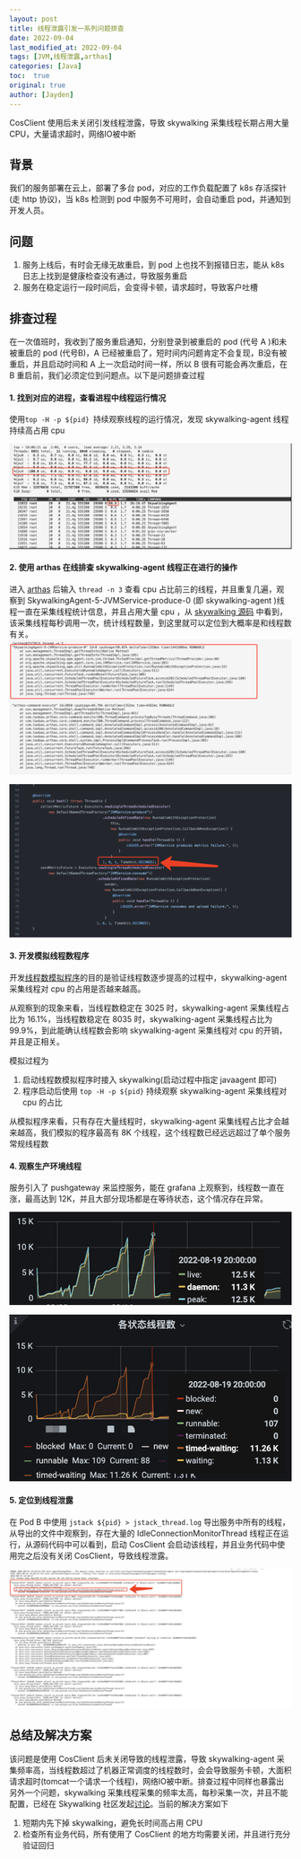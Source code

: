 ```yaml
---
layout: post
title: 线程泄露引发一系列问题排查
date: 2022-09-04
last_modified_at: 2022-09-04
tags: [JVM,线程泄露,arthas]
categories: [Java]
toc:  true
original: true
author: [Jayden]
---
```


CosClient 使用后未关闭引发线程泄露，导致 skywalking 采集线程长期占用大量 CPU，大量请求超时，网络IO被中断

## 背景

我们的服务部署在云上，部署了多台 pod，对应的工作负载配置了 k8s 存活探针(走 http 协议)，当 k8s 检测到 pod 中服务不可用时，会自动重启 pod，并通知到开发人员。

## 问题

1. 服务上线后，有时会无缘无故重启，到 pod 上也找不到报错日志，能从 k8s 日志上找到是健康检查没有通过，导致服务重启
2. 服务在稳定运行一段时间后，会变得卡顿，请求超时，导致客户吐槽

## 排查过程



在一次值班时，我收到了服务重启通知，分别登录到被重启的 pod (代号 A )和未被重启的 pod (代号B)，A 已经被重启了，短时间内问题肯定不会复现，B没有被重启，并且启动时间和 A 上一次启动时间一样，所以 B 很有可能会再次重启，在 B 重启前，我们必须定位到问题点。以下是问题排查过程



#### 1. 找到对应的进程，查看进程中线程运行情况

使用`top -H -p ${pid} `持续观察线程的运行情况，发现 skywalking-agent 线程持续高占用 cpu 

![image-20220904111348248](/images/image-20220904111348248.png)

#### 2. 使用 arthas 在线排查 skywalking-agent 线程正在进行的操作
进入 [arthas](https://arthas.aliyun.com/doc/) 后输入 `thread -n 3` 查看 cpu 占比前三的线程，并且重复几遍，观察到 SkywalkingAgent-5-JVMService-produce-0 (即 skywalking-agent )线程一直在采集线程统计信息，并且占用大量 cpu ，从 [skywalking 源码](https://github.com/apache/skywalking/blob/website-docs/8.6.0/apm-sniffer/apm-agent-core/src/main/java/org/apache/skywalking/apm/agent/core/jvm/JVMService.java) 中看到，该采集线程每秒调用一次，统计线程数量，到这里就可以定位到大概率是和线程数有关。
![image-20220904111348248](/images/image-202209041121.png)

![image-20220904112916607](/images/image-20220904112916607.png)

#### 3. 开发模拟线程数程序
开发[线程数模拟程序](/code/MockApp.java)的目的是验证线程数逐步提高的过程中，skywalking-agent 采集线程对 cpu 的占用是否越来越高。

从观察到的现象来看，当线程数稳定在 3025 时，skywalking-agent 采集线程占比为 16.1%，当线程数稳定在 8035 时，skywalking-agent 采集线程占比为 99.9%，到此能确认线程数会影响 skywalking-agent 采集线程对 cpu 的开销，并且是正相关。

模拟过程为

1. 启动线程数模拟程序时接入 skywalking(启动过程中指定 javaagent 即可)
2. 程序启动后使用 `top -H -p ${pid}` 持续观察 skywalking-agent 采集线程对 cpu 的占比

从模拟程序来看，只有存在大量线程时，skywalking-agent 采集线程占比才会越来越高，我们模拟的程序最高有 8K 个线程，这个线程数已经远远超过了单个服务常规线程数

#### 4. 观察生产环境线程

服务引入了 pushgateway 来监控服务，能在 grafana 上观察到，线程数一直在涨，最高达到 12K，并且大部分现场都是在等待状态，这个情况存在异常。

![image-20220904121642466](/images/image-20220904121642466.png)

![image-20220904121737549](/images/image-20220904121737549.png)

#### 5. 定位到线程泄露

在 Pod B 中使用 `jstack ${pid} > jstack_thread.log` 导出服务中所有的线程，从导出的文件中观察到，存在大量的 IdleConnectionMonitorThread 线程正在运行，从源码代码中可以看到，启动 CosClient 会启动该线程，并且业务代码中使用完之后没有关闭 CosClient，导致线程泄露。

![image-20220904121159897](/images/image-20220904121159897.png)

## 总结及解决方案

该问题是使用 CosClient 后未关闭导致的线程泄露，导致 skywalking-agent 采集频率高，当线程数超过了机器正常调度的线程数时，会会导致服务卡顿，大面积请求超时(tomcat一个请求一个线程)，网络IO被中断。排查过程中同样也暴露出另外一个问题，skywalking 采集线程采集的频率太高，每秒采集一次，并且不能配置，已经在 Skywalking 社区发起[讨论](https://github.com/apache/skywalking/discussions/9527)。当前的解决方案如下

1. 短期内先下掉 skywalking，避免长时间高占用 CPU
2. 检查所有业务代码，所有使用了 CosClient 的地方均需要关闭，并且进行充分验证回归



